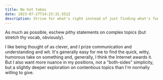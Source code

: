 ```yaml
---
title: No hot takes
date: 2023-07-27T14:23:31.551Z
description: Strive for what's right instead of just finding what's funny or popular.
---
```


As much as possible, eschew pithy statements on complex topics (but stretch thy vocab, obviously).

I like being thought of as clever, and I prize communication and understanding and wit. It's generally easy for me to find the quick, witty, humorous take on something and, generally, I think the Internet awards it. But I also want more nuance in my positions, not a "both-sides" simplicity, but a slightly deeper exploration on contentious topics than I'm normally willing to give.
